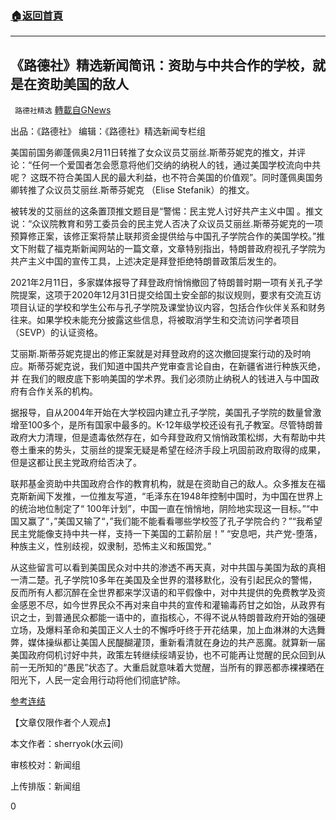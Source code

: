 ###  [:house:返回首頁](https://github.com/ourhimalayas/txt)
---

## 《路德社》精选新闻简讯：资助与中共合作的学校，就是在资助美国的敌人
` 路德社精选` [轉載自GNews](https://gnews.org/zh-hans/902804/)

出品：《路德社》 编辑：《路德社》精选新闻专栏组

美国前国务卿蓬佩奥2月11日转推了女众议员艾丽丝.斯蒂芬妮克的推文，并评论：“任何一个爱国者怎会愿意将他们交纳的纳税人的钱，通过美国学校流向中共呢？ 这既不符合美国人民的最大利益，也不符合美国的价值观”。同时蓬佩奥国务卿转推了众议员艾丽丝.斯蒂芬妮克 （Elise Stefanik）的推文。

被转发的艾丽丝的这条置顶推文题目是“警惕：民主党人讨好共产主义中国 。推文说：“众议院教育和劳工委员会的民主党人否决了众议员艾丽丝.斯蒂芬妮克的一项预算修正案，该修正案将禁止联邦资金提供给与中国孔子学院合作的美国学校。”推文下附载了福克斯新闻网站的一篇文章，文章特别指出，特朗普政府视孔子学院为共产主义中国的宣传工具，上述决定是拜登拒绝特朗普政策后发生的。

2021年2月11日，多家媒体报导了拜登政府悄悄撤回了特朗普时期一项有关孔子学院提案，这项于2020年12月31日提交给国土安全部的拟议规则，要求有交流互访项目认证的学校和学生公布与孔子学院及课堂协议内容，包括合作伙伴关系和财务往来。如果学校未能充分披露这些信息，将被取消学生和交流访问学者项目（SEVP）的认证资格。

艾丽斯.斯蒂芬妮克提出的修正案就是对拜登政府的这次撤回提案行动的及时响应。斯蒂芬妮克说，我们知道中国共产党审查言论自由，在新疆省进行种族灭绝，并 在我们的眼皮底下影响美国的学术界。我们必须防止纳税人的钱进入与中国政府有合作关系的机构。

据报导，自从2004年开始在大学校园内建立孔子学院，美国孔子学院的数量曾激增至100多个，是所有国家中最多的。K-12年级学校还设有孔子教室。尽管特朗普政府大力清理，但是遗毒依然存在，如今拜登政府又悄悄政策松绑，大有帮助中共卷土重来的势头，艾丽丝的提案无疑是希望在经济手段上巩固前政府取得的成果，但是这都让民主党政府给否决了。

联邦基金资助中共国政府合作的教育机构，就是在资助自己的敌人。众多推友在福克斯新闻下发推，一位推友写道，“毛泽东在1948年控制中国时，为中国在世界上的统治地位制定了“ 100年计划”，中国一直在悄悄地，阴险地实现这一目标。”“中国又赢了“，”美国又输了“，”我们能不能看看哪些学校签了孔子学院合约？”“我希望民主党能像支持中共一样，支持一下美国的工薪阶层！” “安息吧，共产党-堕落，种族主义，性别歧视，奴隶制，恐怖主义和叛国党。”

从这些留言可以看到美国民众对中共的渗透不再天真，对中共国与美国为敌的真相一清二楚。孔子学院10多年在美国及全世界的潜移默化，没有引起民众的警惕，反而所有人都沉醉在全世界都来学汉语的和平假像中，对中共提供的免费教学及资金感恩不尽，如今世界民众不再对来自中共的宣传和灌输毒药甘之如饴，从政界有识之士，到普通民众都能一语中的，直指核心，不得不说从特朗普政府开始的强硬立场，及爆料革命和美国正义人士的不懈呼吁终于开花结果，加上血淋淋的大选舞弊，媒体操纵都让美国人民醍醐灌顶，重新看清就在身边的共产恶魔。就算新一届美国政府伺机讨好中共，政策左转继续绥靖妥协，也不可能再让觉醒的民众回到从前一无所知的“愚民”状态了。大重启就意味着大觉醒，当所有的罪恶都赤裸裸晒在阳光下，人民一定会用行动将他们彻底铲除。



[参考连结](https://mobile.twitter.com/mikepompeo/status/1359593159299371009)

【文章仅限作者个人观点】

本文作者：sherryok(水云间)

审核校对：新闻组

上传排版：新闻组

0
